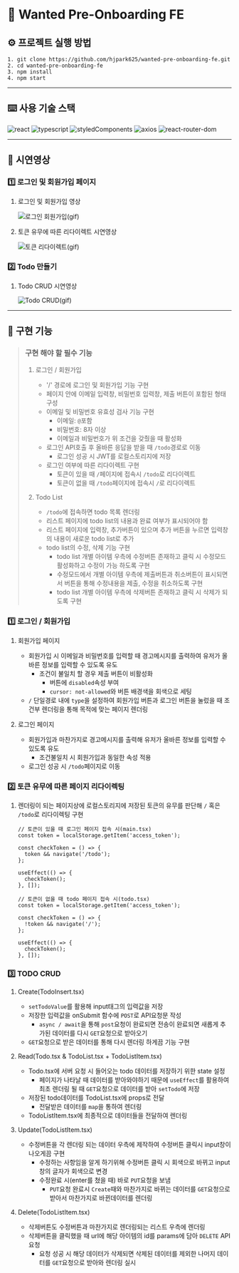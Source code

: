# 🚀 Wanted Pre-Onboarding FE

## ⚙️ 프로젝트 실행 방법

    1. git clone https://github.com/hjpark625/wanted-pre-onboarding-fe.git
    2. cd wanted-pre-onboarding-fe
    3. npm install
    4. npm start

---

## ⌨️ 사용 기술 스택

![react](https://img.shields.io/badge/react-18.2.0-61DAFB?logo=react)
![typescript](https://img.shields.io/badge/typescript-4.7.4-3178C6?logo=typescript)
![styledComponents](https://img.shields.io/badge/styled--components-5.3.5-DB7093?logo=styledcomponents)
![axios](https://img.shields.io/badge/axios-0.27.2-5E22D6)
![react-router-dom](https://img.shields.io/badge/react--router--dom-6.3.0-blue?logo=react-router)

---

## 🎥 시연영상

### 1️⃣ 로그인 및 회원가입 페이지

1. 로그인 및 회원가입 영상

   ![로그인 회원가입(gif)](https://user-images.githubusercontent.com/97019802/186090073-14c5e5d3-d6fe-4d91-8150-9edfe5a7f690.gif)

2. 토큰 유무에 따른 리다이렉트 시연영상

   ![토큰 리다이렉트(gif)](https://user-images.githubusercontent.com/97019802/186090083-21127c3b-c5b1-4dc6-b42c-0098919bf3ad.gif)

### 2️⃣ Todo 만들기

1. Todo CRUD 시연영상

   ![Todo CRUD(gif)](https://user-images.githubusercontent.com/97019802/186090087-8a21604b-093e-4593-9c97-d5f9b42b57de.gif)

---

## 🔧 구현 기능

> ### 구현 해야 할 필수 기능
>
> 1. 로그인 / 회원가입
>
>    - '/' 경로에 로그인 및 회원가입 기능 구현
>    - 페이지 안에 이메일 입력창, 비밀번호 입력창, 제출 버튼이 포함된 형태 구성
>    - 이메일 및 비밀번호 유효성 검사 기능 구현
>      - 이메일: `@`포함
>      - 비밀번호: 8자 이상
>      - 이메일과 비밀번호가 위 조건을 갖췄을 때 활성화
>    - 로그인 API호출 후 올바른 응답을 받을 때 `/todo`경로로 이동
>      - 로그인 성공 시 JWT를 로컬스토리지에 저장
>    - 로그인 여부에 따른 리다이렉트 구현
>      - 토큰이 있을 때 `/`페이지에 접속시 `/todo`로 리다이렉트
>      - 토큰이 없을 때 `/todo`페이지에 접속시 `/`로 리다이렉트
>
> 2. Todo List
>    - `/todo`에 접속하면 todo 목록 렌더링
>    - 리스트 페이지에 todo list의 내용과 완료 여부가 표시되어야 함
>    - 리스트 페이지에 입력창, 추가버튼이 있으며 추가 버튼을 누르면 입력창의 내용이 새로운 todo list로 추가
>    - todo list의 수정, 삭제 기능 구현
>      - todo list 개별 아이템 우측에 수정버튼 존재하고 클릭 시 수정모드 활성화하고 수정이 가능 하도록 구현
>      - 수정모드에서 개별 아이템 우측에 제출버튼과 취소버튼이 표시되면서 버튼을 통해 수정내용을 제출, 수정을 취소하도록 구현
>      - todo list 개별 아이템 우측에 삭제버튼 존재하고 클릭 시 삭제가 되도록 구현

### 1️⃣ 로그인 / 회원가입

1. 회원가입 페이지

   - 회원가입 시 이메일과 비밀번호를 입력할 때 경고메시지를 출력하여 유저가 올바른 정보를 입력할 수 있도록 유도
     - 조건이 불일치 할 경우 제출 버튼이 비활성화
       - 버튼에 `disabled`속성 부여
       - `cursor: not-allowed`와 버튼 배경색을 회색으로 세팅
   - `/` 단일경로 내에 `type`을 설정하여 회원가입 버튼과 로그인 버튼을 눌렀을 때 조건부 렌더링을 통해 목적에 맞는 페이지 렌더링

2. 로그인 페이지
   - 회원가입과 마찬가지로 경고메시지를 출력해 유저가 올바른 정보를 입력할 수 있도록 유도
     - 조건불일치 시 회원가입과 동일한 속성 적용
   - 로그인 성공 시 `/todo`페이지로 이동

### 2️⃣ 토큰 유무에 따른 페이지 리다이렉팅

1. 렌더링이 되는 페이지상에 로컬스토리지에 저장된 토큰의 유무를 판단해 `/` 혹은 `/todo`로 리다이렉팅 구현

   ```tsx
   // 토큰이 있을 때 로그인 페이지 접속 시(main.tsx)
   const token = localStorage.getItem('access_token');

   const checkToken = () => {
     token && navigate('/todo');
   };

   useEffect(() => {
     checkToken();
   }, []);

   // 토큰이 없을 때 todo 페이지 접속 시(todo.tsx)
   const token = localStorage.getItem('access_token');

   const checkToken = () => {
     !token && navigate('/');
   };

   useEffect(() => {
     checkToken();
   }, []);
   ```

### 3️⃣ TODO CRUD

1. Create(TodoInsert.tsx)

   - `setTodoValue`를 활용해 input태그의 입력값을 저장
   - 저장한 입력값을 onSubmit 함수에 `POST`로 API요청문 작성
     - `async / await`을 통해 `post`요청이 완료되면 전송이 완료되면 새롭게 추가된 데이터를 다시 `GET`요청으로 받아오기
   - `GET`요청으로 받은 데이터를 통해 다시 렌더링 하게끔 기능 구현

2. Read(Todo.tsx & TodoList.tsx + TodoListItem.tsx)

   - Todo.tsx에 서버 요청 시 들어오는 todo 데이터를 저장하기 위한 state 설정
     - 페이지가 나타날 때 데이터를 받아와야하기 때문에 `useEffect`를 활용하여 최초 렌더링 될 때 `GET`요청으로 데이터를 받아 `setTodo`에 저장
   - 저장된 todo데이터를 TodoList.tsx에 props로 전달
     - 전달받은 데이터를 `map`을 통하여 렌더링
   - TodoListItem.tsx에 최종적으로 데이터들을 전달하여 렌더링

3. Update(TodoListItem.tsx)

   - 수정버튼을 각 렌더링 되는 데이터 우측에 제작하여 수정버튼 클릭시 input창이 나오게끔 구현
     - 수정하는 사항임을 알게 하기위해 수정버튼 클릭 시 회색으로 바뀌고 input창의 글자가 회색으로 변경
     - 수정완료 시(enter를 쳤을 때) 바로 `PUT`요청을 보냄
       - `PUT`요청 완료시 `Create`때와 마찬가지로 바뀌는 데이터를 `GET`요청으로 받아서 마찬가지로 바뀐데이터를 렌더링

4. Delete(TodoListItem.tsx)
   - 삭제버튼도 수정버튼과 마찬가지로 렌더링되는 리스트 우측에 렌더링
   - 삭제버튼을 클릭했을 때 url에 해당 아이템의 id를 params에 담아 `DELETE` API요청
     - 요청 성공 시 해당 데이터가 삭제되면 삭제된 데이터를 제외한 나머지 데이터를 `GET`요청으로 받아와 렌더링 실시
